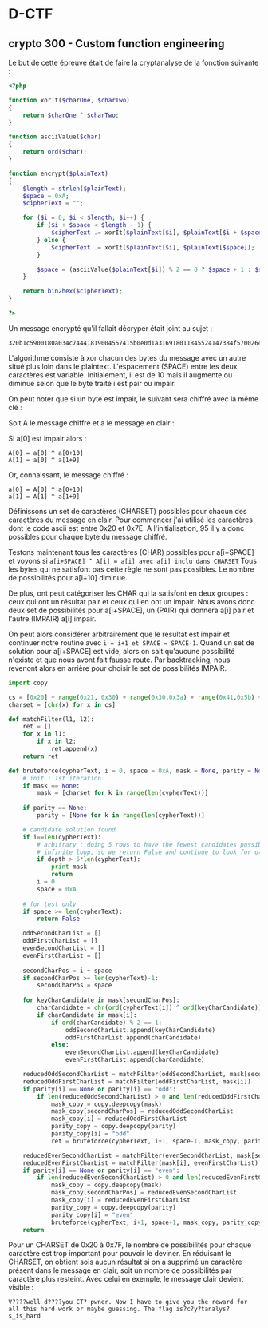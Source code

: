 <h1>D-CTF</h1>
<h2>crypto 300 - Custom function engineering</h2>

Le but de cette épreuve était de faire la cryptanalyse de la fonction suivante : 

```php
<?php

function xorIt($charOne, $charTwo)
{
	return $charOne ^ $charTwo;
}

function asciiValue($char)
{
	return ord($char);
}

function encrypt($plainText)
{
	$length = strlen($plainText);
	$space = 0xA;
	$cipherText = "";

	for ($i = 0; $i < $length; $i++) {
		if ($i + $space < $length - 1) {
			$cipherText .= xorIt($plainText[$i], $plainText[$i + $space]);
		} else {
			$cipherText .= xorIt($plainText[$i], $plainText[$space]);
		}

		$space = (asciiValue($plainText[$i]) % 2 == 0 ? $space + 1 : $space - 1);
	}

	return bin2hex($cipherText);
}

?>
```

Un message encrypté qu'il fallait décryper était joint au sujet : 

```
320b1c5900180a034c74441819004557415b0e0d1a316918011845524147384f5700264f48091e4500110e41030d1203460b1d0752150411541b455741520544111d0000131e0159110f0c16451b0f1c4a74120a170d460e13001e120a1106431e0c1c0a0a1017135a4e381b16530f330006411953664334593654114e114c09532f271c490630110e0b0b
```

L'algorithme consiste à xor chacun des bytes du message avec un autre situé plus loin dans le plaintext.
L'espacement (SPACE) entre les deux caractères est variable. Initialement, il est de 10 mais il augmente ou diminue selon que le byte traité i est pair ou impair.

On peut noter que si un byte est impair, le suivant sera chiffré avec la même clé : 

Soit A le message chiffré et a le message en clair :

Si a[0] est impair alors :

```
A[0] = a[0] ^ a[0+10]
A[1] = a[0] ^ a[1+9]
```

Or, connaissant, le message chiffré :  

```
a[0] = A[0] ^ a[0+10]
a[1] = A[1] ^ a[1+9]
```

Définissons un set de caractères (CHARSET) possibles pour chacun des caractères du message en clair. Pour commencer j'ai utilisé les caractères dont le code ascii est entre 0x20 et 0x7E.
A l'initialisation, 95 il y a donc possibles pour chaque byte du message chiffré.

Testons maintenant tous les caractères (CHAR) possibles pour a[i+SPACE] et voyons si ```a[i+SPACE] ^ A[i] = a[i] avec a[i] inclu dans CHARSET```
Tous les bytes qui ne satisfont pas cette règle ne sont pas possibles. Le nombre de possibilités pour a[i+10] diminue. 

De plus, ont peut catégoriser les CHAR qui la satisfont en deux groupes : ceux qui ont un résultat pair et ceux qui en ont un impair. 
Nous avons donc deux set de possibilités pour a[i+SPACE], un (PAIR) qui donnera a[i] pair et l'autre (IMPAIR) a[i] impair.

On peut alors considérer arbitrairement que le résultat est impair et continuer notre routine avec ```i = i+1 et SPACE = SPACE-1```.
Quand un set de solution pour a[i+SPACE] est vide, alors on sait qu'aucune possibilité n'existe et que nous avont fait fausse route. Par backtracking, nous revenont alors en arrière pour choisir le set de possibilités IMPAIR.


```python
import copy

cs = [0x20] + range(0x21, 0x30) + range(0x30,0x3a) + range(0x41,0x5b) + [0x5F] + range(0x61, 0x7b) + [0x7b, 0x7d]
charset = [chr(x) for x in cs]

def matchFilter(l1, l2):
	ret = []
	for x in l1:
		if x in l2:
			ret.append(x)
	return ret

def bruteforce(cypherText, i = 0, space = 0xA, mask = None, parity = None, depth = 0):
	# init : 1st iteration	
	if mask == None:
		mask = [charset for k in range(len(cypherText))]
	
	if parity == None:
		parity = [None for k in range(len(cypherText))]

	# candidate solution found
	if i==len(cypherText):
		# arbitrary : doing 5 rows to have the fewest candidates possible.
		# infinite loop, so we return False and continue to look for other candidates (there must be only one but a wide charset may bring false positive)
		if depth > 5*len(cypherText):
			print mask
			return
		i = 0
		space = 0xA		
	
	# for test only
	if space >= len(cypherText):
		return False

	oddSecondCharList = []
	oddFirstCharList = []
	evenSecondCharList = []
	evenFirstCharList = []
	
	secondCharPos = i + space
	if secondCharPos >= len(cypherText)-1:
		secondCharPos = space
	
	for keyCharCandidate in mask[secondCharPos]:
		charCandidate = chr(ord(cypherText[i]) ^ ord(keyCharCandidate))
		if charCandidate in mask[i]:
			if ord(charCandidate) % 2 == 1:
				oddSecondCharList.append(keyCharCandidate)
				oddFirstCharList.append(charCandidate)
			else:
				evenSecondCharList.append(keyCharCandidate)
				evenFirstCharList.append(charCandidate)

	reducedOddSecondCharList = matchFilter(oddSecondCharList, mask[secondCharPos])
	reducedOddFirstCharList = matchFilter(oddFirstCharList, mask[i])
	if parity[i] == None or parity[i] == "odd":
		if len(reducedOddSecondCharList) > 0 and len(reducedOddFirstCharList) > 0:
			mask_copy = copy.deepcopy(mask)
			mask_copy[secondCharPos] = reducedOddSecondCharList
			mask_copy[i] = reducedOddFirstCharList
			parity_copy = copy.deepcopy(parity)
			parity_copy[i] = "odd"
			ret = bruteforce(cypherText, i+1, space-1, mask_copy, parity_copy, depth+1)

	reducedEvenSecondCharList = matchFilter(evenSecondCharList, mask[secondCharPos])
	reducedEvenFirstCharList = matchFilter(mask[i], evenFirstCharList)
	if parity[i] == None or parity[i] == "even":
		if len(reducedEvenSecondCharList) > 0 and len(reducedEvenFirstCharList) > 0:
			mask_copy = copy.deepcopy(mask)
			mask_copy[secondCharPos] = reducedEvenSecondCharList
			mask_copy[i] = reducedEvenFirstCharList
			parity_copy = copy.deepcopy(parity)
			parity_copy[i] = "even"
			bruteforce(cypherText, i+1, space+1, mask_copy, parity_copy, depth+1)	
	return	
```


Pour un CHARSET de 0x20 à 0x7F, le nombre de possibilités pour chaque caractère est trop important pour pouvoir le deviner.
En réduisant le CHARSET, on obtient sois aucun résultat si on a supprimé un caractère présent dans le message en clair, soit un nombre de possibilités par caractère plus resteint.
Avec celui en exemple, le message clair devient visible : 



```
V????well d????you CT? pwner. Now I have to give you the reward for all this hard work or maybe guessing. The flag is?c?y?tanalys?s_is_hard
```

